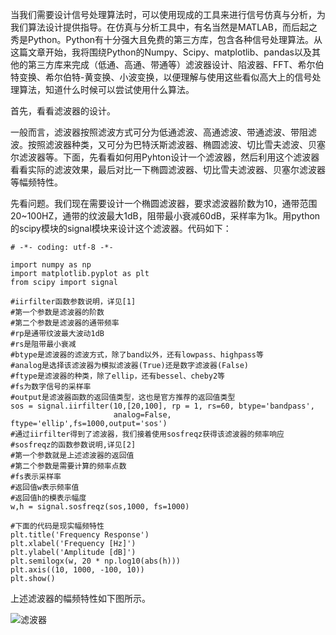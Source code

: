 当我们需要设计信号处理算法时，可以使用现成的工具来进行信号仿真与分析，为我们算法设计提供指导。在仿真与分析工具中，有名当然是MATLAB，而后起之秀是Python。Python有十分强大且免费的第三方库，包含各种信号处理算法。从这篇文章开始，我将围绕Python的Numpy、Scipy、matplotlib、pandas以及其他的第三方库来完成（低通、高通、带通等）滤波器设计、陷波器、FFT、希尔伯特变换、希尔伯特-黄变换、小波变换，以便理解与使用这些看似高大上的信号处理算法，知道什么时候可以尝试使用什么算法。

首先，看看滤波器的设计。

一般而言，滤波器按照滤波方式可分为低通滤波、高通滤波、带通滤波、带阻滤波。按照滤波器种类，又可分为巴特沃斯滤波器、椭圆滤波、切比雪夫滤波、贝塞尔滤波器等。下面，先看看如何用Pyhton设计一个滤波器，然后利用这个滤波器看看实际的滤波效果，最后对比一下椭圆滤波器、切比雪夫滤波器、贝塞尔滤波器等幅频特性。

先看问题。我们现在需要设计一个椭圆滤波器，要求滤波器阶数为10，通带范围20~100HZ，通带的纹波最大1dB，阻带最小衰减60dB，采样率为1k。用python的scipy模块的signal模块来设计这个滤波器。代码如下：

```
# -*- coding: utf-8 -*-

import numpy as np
import matplotlib.pyplot as plt
from scipy import signal

#iirfilter函数参数说明，详见[1]
#第一个参数是滤波器的阶数
#第二个参数是滤波器的通带频率
#rp是通带纹波最大波动1dB
#rs是阻带最小衰减
#btype是滤波器的滤波方式，除了band以外，还有lowpass、highpass等
#analog是选择该滤波器为模拟滤波器(True)还是数字滤波器(False)
#ftype是滤波器的种类，除了ellip，还有bessel、cheby2等
#fs为数字信号的采样率
#output是滤波器函数的返回值类型，这也是官方推荐的返回值类型
sos = signal.iirfilter(10,[20,100], rp = 1, rs=60, btype='bandpass',
                       analog=False, ftype='ellip',fs=1000,output='sos')
#通过iirfilter得到了滤波器，我们接着使用sosfreqz获得该滤波器的频率响应
#sosfreqz的函数参数说明,详见[2]
#第一个参数就是上述滤波器的返回值
#第二个参数是需要计算的频率点数
#fs表示采样率
#返回值w表示频率值
#返回值h的模表示幅度
w,h = signal.sosfreqz(sos,1000, fs=1000)

#下面的代码是现实幅频特性
plt.title('Frequency Response')
plt.xlabel('Frequency [Hz]')
plt.ylabel('Amplitude [dB]')
plt.semilogx(w, 20 * np.log10(abs(h)))
plt.axis((10, 1000, -100, 10))
plt.show()
```
上述滤波器的幅频特性如下图所示。

![滤波器](https://github.com/liuhao1946/embedded-software-module/blob/master/%E7%94%A8python%E5%AF%B9%E4%BF%A1%E5%8F%B7%E8%BF%9B%E8%A1%8C%E4%BB%BF%E7%9C%9F%E5%88%86%E6%9E%90/png/%E6%BB%A4%E6%B3%A2%E5%99%A8%E8%AE%BE%E8%AE%A1/%E6%BB%A4%E6%B3%A2%E5%99%A8%E7%9A%84%E5%B9%85%E9%A2%91%E5%93%8D%E5%BA%94.png)


